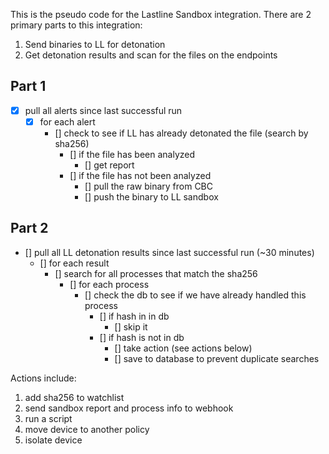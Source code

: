 This is the pseudo code for the Lastline Sandbox integration. There are 2 primary parts to this integration:
 1. Send binaries to LL for detonation
 2. Get detonation results and scan for the files on the endpoints

## Part 1
- [x] pull all alerts since last successful run
    - [x] for each alert
        - [] check to see if LL has already detonated the file (search by sha256)
            - [] if the file has been analyzed
                - [] get report
            - [] if the file has not been analyzed
                - [] pull the raw binary from CBC
                - [] push the binary to LL sandbox

## Part 2
- [] pull all LL detonation results since last successful run (~30 minutes)
    - [] for each result
        - [] search for all processes that match the sha256
            - [] for each process
                - [] check the db to see if we have already handled this process
                    - [] if hash in in db
                        - [] skip it
                    - [] if hash is not in db
                        - [] take action (see actions below)
                        - [] save to database to prevent duplicate searches

Actions include:  
1. add sha256 to watchlist  
2. send sandbox report and process info to webhook  
3. run a script  
4. move device to another policy  
5. isolate device  